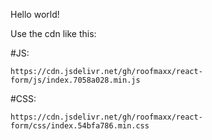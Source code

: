 Hello world!

Use the cdn like this:

#JS:

    https://cdn.jsdelivr.net/gh/roofmaxx/react-form/js/index.7058a028.min.js

#CSS:

    https://cdn.jsdelivr.net/gh/roofmaxx/react-form/css/index.54bfa786.min.css
